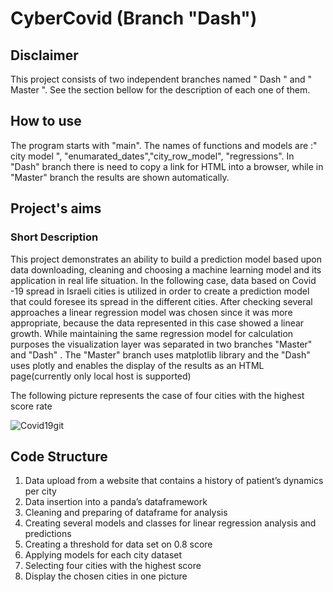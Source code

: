  
#  CyberCovid (Branch "Dash")
 ##  Disclaimer
  This project consists of two independent branches named " Dash " and " Master ". 
  See the section bellow for the description of each one of them. 
 ## How to use
   The program starts with "main".
   The names of functions and models are :" city model ", "enumarated_dates","city_row_model", "regressions".
   In "Dash" branch there is need to copy a link for HTML into a browser, while in "Master" branch the results are shown automatically.   
    
 ## Project's aims
 
 ###  Short Description
   
This project demonstrates an ability to build a prediction model based upon data downloading, cleaning and choosing a machine learning model and its application in real life situation.
In the following case, data based on Covid -19 spread in Israeli cities is utilized in order to create a prediction model that could foresee its spread in the different cities.
After checking several approaches a linear regression model was chosen since it was more appropriate, because the data represented in this case showed a linear growth.
While maintaining the same regression model for calculation purposes the visualization layer was separated in two branches "Master" and "Dash" .
The "Master" branch uses matplotlib library and the "Dash" uses plotly and enables the display of the results as an HTML page(currently only local host is supported) 


 
The following picture represents the case of four cities with the highest score rate  

 ![Covid19git](https://user-images.githubusercontent.com/74383608/106588428-708e5880-6553-11eb-8bf9-462a42890218.png)
 
## Code Structure
  
 
1. Data upload from a website that contains a history of patient’s dynamics per city
2. Data insertion into a panda’s dataframework
3. Cleaning and preparing of dataframe for analysis
4. Creating several models and classes for linear regression analysis and predictions
5. Creating a threshold for data set on 0.8 score
6. Applying models for each city dataset
7. Selecting four cities with the highest score 
8. Display the chosen cities in one picture 




